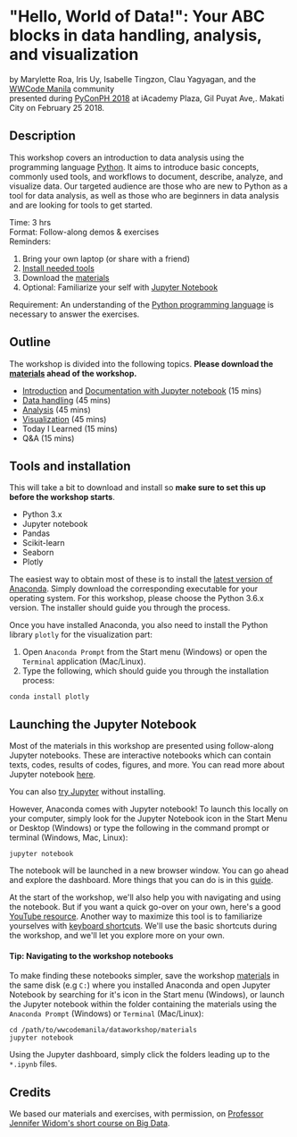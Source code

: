 # "Hello, World of Data!": Your ABC blocks in data handling, analysis, and visualization

by Marylette Roa, Iris Uy, Isabelle Tingzon, Clau Yagyagan, and the [WWCode Manila](https://www.meetup.com/Women-Who-Code-Manila/) community  
presented during [PyConPH 2018](https://pycon.python.ph/) at iAcademy Plaza, Gil Puyat Ave,. Makati City on February 25 2018.


## Description
This workshop covers an introduction to data analysis using the programming language [Python](https://www.python.org/). It aims to introduce basic concepts, commonly used tools, and workflows to document, describe, analyze, and visualize data. Our targeted audience are those who are new to Python as a tool for data analysis, as well as those who are beginners in data analysis and are looking for tools to get started.

Time: 3 hrs  
Format: Follow-along demos & exercises  
Reminders:

1. Bring your own laptop (or share with a friend)
2. [Install needed tools](#tools-and-installation)
3. Download the [materials](materials)
4. Optional: Familiarize your self with [Jupyter Notebook](#launching-the-jupyter-notebook)

Requirement: An understanding of the [Python programming language](https://www.python.org/) is necessary to answer the exercises. 

## Outline
The workshop is divided into the following topics. **Please download the [materials](materials) ahead of the workshop.**

* [Introduction](materials/00_Introduction.pdf) and [Documentation with Jupyter notebook](materials/01_Jupyter_Notebook.ipynb) (15 mins)
* [Data handling](#) (45 mins)
* [Analysis](#) (45 mins)
* [Visualization](#) (45 mins)
* Today I Learned (15 mins)
* Q&A (15 mins)


## Tools and installation
This will take a bit to download and install so **make sure to set this up before the workshop starts**.

* Python 3.x
* Jupyter notebook
* Pandas
* Scikit-learn
* Seaborn
* Plotly

The easiest way to obtain most of these is to install the [latest version of Anaconda](https://www.anaconda.com/download/). Simply download the corresponding executable for your operating system. For this workshop, please choose the Python 3.6.x version. The installer should guide you through the process.

Once you have installed Anaconda, you also need to install the Python library `plotly` for the visualization part:


1. Open `Anaconda Prompt` from the Start menu (Windows) or open the `Terminal` application (Mac/Linux). 
2. Type the following, which should guide you through the installation process: 

```shell
conda install plotly
```

## Launching the Jupyter Notebook

Most of the materials in this workshop are presented using follow-along Jupyter notebooks. These are interactive notebooks which can contain texts, codes, results of codes, figures, and more. You can read more about Jupyter notebook [here](https://jupyter-notebook-beginner-guide.readthedocs.io/en/latest/what_is_jupyter.html).

You can also [try Jupyter](https://try.jupyter.org/) without installing. 

However, Anaconda comes with Jupyter notebook! To launch this locally on your computer, simply look for the Jupyter Notebook icon in the Start Menu or Desktop (Windows) or type the following in the command prompt or terminal (Windows, Mac, Linux): 

```shell
jupyter notebook
```

The notebook will be launched in a new browser window. You can go ahead and explore the dashboard.  More things that you can do is in this [guide](https://jupyter-notebook-beginner-guide.readthedocs.io/en/latest/execute.html). 

At the start of the workshop, we'll also help you with navigating and using the notebook. But if you want a quick go-over on your own, here's a good [YouTube resource](https://www.youtube.com/watch?v=jZ952vChhuI). Another way to maximize this tool is to familiarize yourselves with [keyboard shortcuts](http://maxmelnick.com/2016/04/19/python-beginner-tips-and-tricks.html). We'll use the basic shortcuts during the workshop, and we'll let you explore more on your own.

#### Tip: Navigating to the workshop notebooks
To make finding these notebooks simpler, save the workshop [materials](materials) in the same disk (e.g `C:`) where you installed Anaconda and open Jupyter Notebook by searching for it's icon in the Start menu (Windows), or launch the Jupyter notebook within the folder containing the materials using the `Anaconda Prompt` (Windows) or `Terminal` (Mac/Linux):

```shell
cd /path/to/wwcodemanila/dataworkshop/materials
jupyter notebook
```

Using the Jupyter dashboard, simply click the folders leading up to the `*.ipynb` files. 


## Credits
We based our materials and exercises, with permission, on [Professor Jennifer Widom's short course on Big Data](http://www.professorwidom.org/bigdata/).